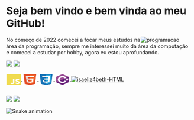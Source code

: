 <h1> Seja bem vindo e bem vinda ao meu GitHub! </h1>
<img align="right" alt="programacao" src="giphy.gif" width= "140px">

No começo de 2022 comecei a focar meus estudos na área da programação, sempre me interessei muito da área da computação e comecei a estudar por hobby, agora eu estou aprofundando.

<div>
  <a href="https://github.com/braian-og7">
  <img height="180em" src="https://github-readme-stats.vercel.app/api?username=braian-og7&show_icons=true&theme=dracula&include_all_commits=true&count_private=true"/>
  <img height="180em" src="https://github-readme-stats.vercel.app/api/top-langs/?username=braian-og7&layout=compact&langs_count=16&theme=dracula"/>
</div>
  
<div style="display: inline_block"><br>
  <img align="center" alt="braian-og7-Js" height="30" width="40" src="https://raw.githubusercontent.com/devicons/devicon/master/icons/javascript/javascript-plain.svg">
  <img align="center" alt="braian-og7-HTML" height="30" width="40" src="https://raw.githubusercontent.com/devicons/devicon/master/icons/html5/html5-original.svg">
  <img align="center" alt="braian-og7-CSS" height="30" width="40" src="https://raw.githubusercontent.com/devicons/devicon/master/icons/css3/css3-original.svg">
  <img align="center" alt="braian-og7-Csharp" height="30" width="40" src="https://raw.githubusercontent.com/devicons/devicon/master/icons/csharp/csharp-original.svg">
<img align="center" alt="isaeliz4beth-HTML" height="30" width="40" src="https://cdn.jsdelivr.net/gh/devicons/devicon/icons/mysql/mysql-original.svg" />    
 
</div>
  
  ##
  
 <div>
   <a href="https://www.linkedin.com/in/braian-goulart-733562248" target="_blank"><img src="https://img.shields.io/badge/-LinkedIn-%230077B5?style=for-the-badge&logo=linkedin&logoColor=white" target="_blank"></a> 
   <a href="https://www.instagram.com/braian_og7/" target="_blank"><img src="https://img.shields.io/badge/-Instagram-%23E4405F?style=for-the-badge&logo=instagram&logoColor=white" target="_blank"></a>
  </div>

  <div ">

  ![Snake animation](https://github.com/danielbped/danielbped/blob/output/github-contribution-grid-snake.svg)

</div>
